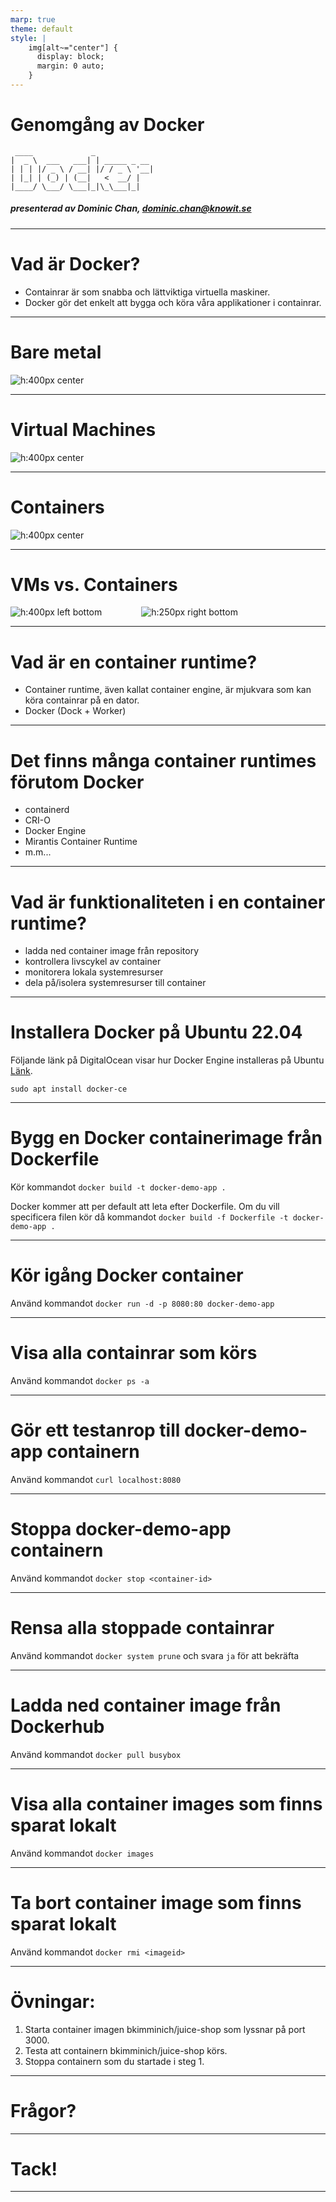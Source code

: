 ```yaml
---
marp: true
theme: default
style: |
    img[alt~="center"] {
      display: block;
      margin: 0 auto;
    }
---
```


# Genomgång av Docker

```
 ____             _                
|  _ \  ___   ___| | _____ _ __  
| | | |/ _ \ / __| |/ / _ \ '__| 
| |_| | (_) | (__|   <  __/ |   
|____/ \___/ \___|_|\_\___|_|   

```
##### presenterad av Dominic Chan, dominic.chan@knowit.se

---

# Vad är Docker?

- Containrar är som snabba och lättviktiga virtuella maskiner.
- Docker gör det enkelt att bygga och köra våra applikationer i containrar.

---

# Bare metal
![h:400px center](./images/baremetal.png)


---

# Virtual Machines
![h:400px center](./images/VM_arch.png)


---

# Containers
![h:400px center](./images/containers.png)


---

# VMs vs. Containers
![h:400px left bottom](./images/VM_arch.png)&nbsp;&nbsp;&nbsp;&nbsp;&nbsp;&nbsp;&nbsp;&nbsp;&nbsp;&nbsp;&nbsp;&nbsp;&nbsp;&nbsp;&nbsp;&nbsp;![h:250px right bottom](./images/containers.png)


---

# Vad är en container runtime?
- Container runtime, även kallat container engine, är mjukvara som kan köra containrar på en dator.
- Docker (Dock + Worker)

---

# Det finns många container runtimes förutom Docker
- containerd
- CRI-O
- Docker Engine
- Mirantis Container Runtime
- m.m...

---

# Vad är funktionaliteten i en container runtime?
- ladda ned container image från repository
- kontrollera livscykel av container
- monitorera lokala systemresurser
- dela på/isolera systemresurser till container

---

# Installera Docker på Ubuntu 22.04
Följande länk på DigitalOcean visar hur Docker Engine installeras på Ubuntu [Länk](https://www.digitalocean.com/community/tutorials/how-to-install-and-use-docker-on-ubuntu-22-04).

`sudo apt install docker-ce`

---

# Bygg en Docker containerimage från Dockerfile

Kör kommandot `docker build -t docker-demo-app .`

Docker kommer att per default att leta efter Dockerfile. Om du vill specificera filen kör då kommandot `docker build -f Dockerfile -t docker-demo-app .`

---

# Kör igång Docker container

Använd kommandot `docker run -d -p 8080:80 docker-demo-app`

---

# Visa alla containrar som körs

Använd kommandot `docker ps -a`

---

# Gör ett testanrop till docker-demo-app containern

Använd kommandot `curl localhost:8080`

---

# Stoppa docker-demo-app containern

Använd kommandot `docker stop <container-id>`

---

# Rensa alla stoppade containrar

Använd kommandot `docker system prune` och svara `ja` för att bekräfta

---

# Ladda ned container image från Dockerhub

Använd kommandot `docker pull busybox`

---

# Visa alla container images som finns sparat lokalt

Använd kommandot `docker images`

---

# Ta bort container image som finns sparat lokalt

Använd kommandot `docker rmi <imageid>`

---

# Övningar:
1. Starta container imagen bkimminich/juice-shop som lyssnar på port 3000.
2. Testa att containern bkimminich/juice-shop körs.
3. Stoppa containern som du startade i steg 1.

---


# Frågor?


---

# Tack!


___